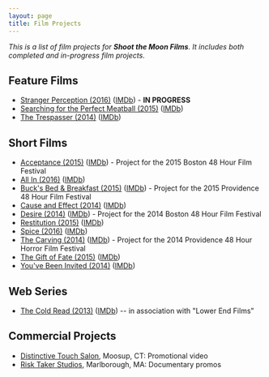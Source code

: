 ```yaml
---
layout: page
title: Film Projects
---
```


*This is a list of film projects for **Shoot the Moon Films**. It includes
both completed and in-progress film projects.*

## Feature Films

 * [Stranger Perception (2016)](/projects/2016-stranger-perception.html) ([IMDb](http://www.imdb.com/title/tt4371684/)) - **IN PROGRESS**
 * [Searching for the Perfect Meatball (2015)](/projects/2015-searching-for-the-perfect-meatball.html) ([IMDb](http://www.imdb.com/title/tt3797406/))
 * [The Trespasser (2014)](/projects/2014-the-trespasser.html) ([IMDb](http://www.imdb.com/title/tt3065296/))

## Short Films

 * [Acceptance (2015)](/projects/2015-acceptance.html) ([IMDb](http://www.imdb.com/title/tt4681400/)) - Project for the 2015 Boston 48 Hour Film Festival
 * [All In (2016)](/projects/2016-all-in.html) ([IMDb](http://www.imdb.com/title/tt5729864/))
 * [Buck's Bed & Breakfast (2015)](/projects/2015-bucks-bed-breakfast.html) ([IMDb](http://www.imdb.com/title/tt4874830/)) - Project for the 2015 Providence 48 Hour Film Festival
 * [Cause and Effect (2014)](/projects/2014-cause-and-effect.html) ([IMDb](http://www.imdb.com/title/tt3385284/))
 * [Desire (2014)](/projects/2014-desire.html) ([IMDb](http://www.imdb.com/title/tt3713362/)) - Project for the 2014 Boston 48 Hour Film Festival
 * [Restitution (2015)](/projects/2015-restitution.html) ([IMDb](http://www.imdb.com/title/tt5160544/))
 * [Spice (2016)](/projects/2016-spice.html) ([IMDb](http://www.imdb.com/title/tt5341518/))
 * [The Carving (2014)](/projects/2014-the-carving.html) ([IMDb](http://www.imdb.com/title/tt4131910/)) - Project for the 2014 Providence 48 Hour Horror Film Festival
 * [The Gift of Fate (2015)](/projects/2015-the-gift-of-fate.html) ([IMDb](http://www.imdb.com/title/tt4694700/))
 * [You've Been Invited (2014)](/projects/2014-youve-been-invited.html) ([IMDb](http://www.imdb.com/title/tt2966834/))

## Web Series

 * [The Cold Read (2013)](/projects/2013-the-cold-read.html) ([IMDb](http://www.imdb.com/title/tt2773070/)) -- in association with "Lower End Films"

## Commercial Projects

 * [Distinctive Touch Salon](http://www.distinctivetouchsalon.com/), Moosup, CT: Promotional video
 * [Risk Taker Studios](https://www.facebook.com/Risk-Taker-Studios-103798183130651/), Marlborough, MA: Documentary promos

